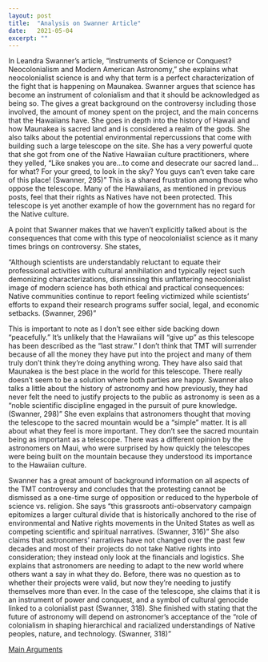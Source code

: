 ```yaml
---
layout: post
title:  "Analysis on Swanner Article"
date:   2021-05-04
excerpt: ""
---
```


In Leandra Swanner’s article, “Instruments of Science or Conquest? Neocolonialism and Modern American Astronomy,” she explains what neocolonialist science is and why that term is a perfect characterization of the fight that is happening on Maunakea. Swanner argues that science has become an instrument of colonialism and that it should be acknowledged as being so. The gives a great background on the controversy including those involved, the amount of money spent on the project, and the main concerns that the Hawaiians have. She goes in depth into the history of Hawaii and how Maunakea is sacred land and is considered a realm of the gods. She also talks about the potential environmental repercussions that come with building such a large telescope on the site. She has a very powerful quote that she got from one of the Native Hawaiian culture practitioners, where they yelled, “Like snakes you are…to come and desecrate our sacred land…for what? For your greed, to look in the sky? You guys can’t even take care of this place! (Swanner, 295)” This is a shared frustration among those who oppose the telescope. Many of the Hawaiians, as mentioned in previous posts, feel that their rights as Natives have not been protected. This telescope is yet another example of how the government has no regard for the Native culture.

A point that Swanner makes that we haven’t explicitly talked about is the consequences that come with this type of neocolonialist science as it many times brings on controversy. She states, 

 “Although scientists are understandably reluctant to equate their professional activities with cultural annihilation and typically reject such demonizing characterizations, disminssing this unflattering neocolonialist image of modern science has both ethical and practical consequences: Native communities continue to report feeling victimized while scientists’ efforts to expand their research programs suffer social, legal, and economic setbacks. (Swanner, 296)”

This is important to note as I don’t see either side backing down “peacefully.” It’s unlikely that the Hawaiians will “give up” as this telescope has been described as the “last straw.” I don’t think that TMT will surrender because of all the money they have put into the project and many of them truly don’t think they’re doing anything wrong. They have also said that Maunakea is the best place in the world for this telescope. There really doesn’t seem to be a solution where both parties are happy.
	Swanner also talks a little about the history of astronomy and how previously, they had never felt the need to justify projects to the public as astronomy is seen as a “noble scientific discipline engaged in the pursuit of pure knowledge. (Swanner, 298)” She even explains that astronomers thought that moving the telescope to the sacred mountain would be a “simple” matter. It is all about what they feel is more important. They don’t see the sacred mountain being as important as a telescope. There was a different opinion by the astronomers on Maui, who were surprised by how quickly the telescopes were being built on the mountain because they understood its importance to the Hawaiian culture. 
	
Swanner has a great amount of background information on all aspects of the TMT controversy and concludes that the protesting cannot be dismissed as a one-time surge of opposition or reduced to the hyperbole of science vs. religion. She says “this grassroots anti-observatory campaign epitomizes a larger cultural divide that is historically anchored to the rise of environmental and Native rights movements in the United States as well as competing scientific and spiritual narratives. (Swanner, 316)” She also claims that astronomers’ narratives have not changed over the past few decades and most of their projects do not take Native rights into consideration; they instead only look at the financials and logistics. She explains that astronomers are needing to adapt to the new world where others want a say in what they do. Before, there was no question as to whether their projects were valid, but now they’re needing to justify themselves more than ever. In the case of the telescope, she claims that it is an instrument of power and conquest, and a symbol of cultural genocide linked to a colonialist past (Swanner, 318). She finished with stating that the future of astronomy will depend on astronomer’s acceptance of the “role of colonialism in shaping hierarchical and racialized understandings of Native peoples, nature, and technology. (Swanner, 318)” 

[Main Arguments](https://asokamoto.github.io/407FinalProject/blog/Arguments/)

